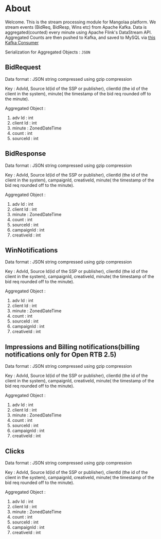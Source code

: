 # About

Welcome. This is the stream processing module for Mangolaa platform. We stream events (BidReq, BidResp, Wins etc) from Apache Kafka. Data is aggregated(counted) every minute using Apache Flink's DataStream API. Aggregated Counts are then pushed to Kafka, and saved to MySQL via [this Kafka Consumer](https://github.com/Adsizzlerlabs/mangolaa-kafkaconsumer-aggregations)


Serialization for Aggregated Objects : `JSON`
  

## BidRequest

Data format : JSON string compressed using gzip compression

Key : AdvId, Source Id(id of the SSP or publisher), clientId (the id of the client in the system), minute( the timestamp of the bid req rounded off to the minute).

Aggregated Object :

1. adv Id : int
2. client Id : int
3. minute : ZonedDateTime
4. count : int 
5. sourceId : int


## BidResponse

Data format : JSON string compressed using gzip compression

Key : AdvId, Source Id(id of the SSP or publisher), clientId (the id of the client in the system), campaignId, creativeId, minute( the timestamp of the bid req rounded off to the minute).

Aggregated Object :

1. adv Id : int
2. client Id : int
3. minute : ZonedDateTime
4. count : int 
5. sourceId : int
6. campaignId : int
7. creativeId : int

## WinNotifications

Data format : JSON string compressed using gzip compression

Key : AdvId, Source Id(id of the SSP or publisher), clientId (the id of the client in the system), campaignId, creativeId, minute( the timestamp of the bid req rounded off to the minute).

Aggregated Object :

1. adv Id : int
2. client Id : int
3. minute : ZonedDateTime
4. count : int 
5. sourceId : int
6. campaignId : int
7. creativeId : int


## Impressions and Billing notifications(billing notifications only for Open RTB 2.5)

Data format : JSON string compressed using gzip compression

Key : AdvId, Source Id(id of the SSP or publisher), clientId (the id of the client in the system), campaignId, creativeId, minute( the timestamp of the bid req rounded off to the minute).

Aggregated Object :

1. adv Id : int
2. client Id : int
3. minute : ZonedDateTime
4. count : int 
5. sourceId : int
6. campaignId : int
7. creativeId : int

## Clicks

Data format : JSON string compressed using gzip compression

Key : AdvId, Source Id(id of the SSP or publisher), clientId (the id of the client in the system), campaignId, creativeId, minute( the timestamp of the bid req rounded off to the minute).

Aggregated Object :

1. adv Id : int
2. client Id : int
3. minute : ZonedDateTime
4. count : int 
5. sourceId : int
6. campaignId : int
7. creativeId : int